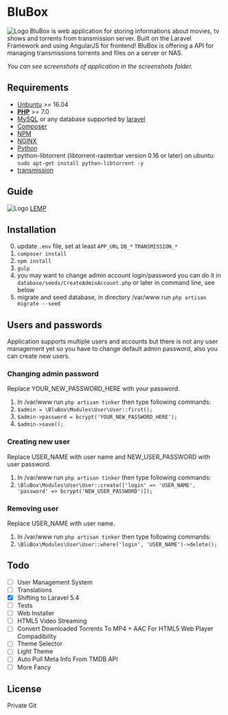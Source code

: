 # BluBox
![Logo](http://i.imgur.com/PlkORdO.png)
BluBox is web application for storing informations about movies, tv shows and torrents from transmission server. Built on the Laravel Framework and using AngularJS for frontend! BluBox is offering a API for managing transmissions torrents and files on a server or NAS.

*You can see screenshots of application in the screenshots folder.*

## Requirements
* [Unbuntu](https://www.ubuntu.com) >= 16.04
* [**PHP**](https://php.net) >= 7.0
* [MySQL](https://www.mysql.com) or any database supported by [laravel](https://laravel.com/docs/5.4/database#introduction)
* [Composer](https://getcomposer.org)
* [NPM](https://www.npmjs.com)
* [NGINX](https://www.nginx.com)
* [Python](https://www.python.org)
* python-libtorrent (libtorrent-rasterbar version 0.16 or later) on ubuntu: `sudo apt-get install python-libtorrent -y`
* [transmission](https://transmissionbt.com/)

## Guide
![Logo](https://community-cdn-digitalocean-com.global.ssl.fastly.net/assets/tutorials/images/large/Install_LEMP-twitter.png)
[LEMP](https://www.digitalocean.com/community/tutorials/how-to-install-linux-nginx-mysql-php-lemp-stack-in-ubuntu-16-04)

## Installation
0. update `.env` file, set at least `APP_URL` `DB_*` `TRANSMISSION_*`
1. `composer install`
2. `npm install`
3. `gulp`
4. you may want to change admin account login/password you can do it in `database/seeds/CreateAdminAccount.php` or later in command line, see below
5. migrate and seed database, in directory /var/www run `php artisan migrate --seed`

## Users and passwords
Application supports multiple users and accounts but there is not any user management yet so you have to change default admin password, also you can create new users.

### Changing admin password
Replace YOUR_NEW_PASSWORD_HERE with your password.

1. In /var/www run `php artisan tinker` then type following commands:
2. `$admin = \BluBox\Modules\User\User::first();`
3. `$admin->password = bcrypt('YOUR_NEW_PASSWORD_HERE');`
4. `$admin->save();`

### Creating new user
Replace USER_NAME with user name and NEW_USER_PASSWORD with user password.

1. In /var/www run `php artisan tinker` then type following commands:
2. `\BluBox\Modules\User\User::create(['login' => 'USER_NAME', 'password' => bcrypt('NEW_USER_PASSWORD')]);`

### Removing user
Replace USER_NAME with user name.

1. In /var/www run `php artisan tinker` then type following commands:
2. `\BluBox\Modules\User\User::where('login', 'USER_NAME')->delete();`

## Todo
- [ ] User Management System
- [ ] Translations
- [x] Shifting to Laravel 5.4
- [ ] Tests
- [ ] Web Installer
- [ ] HTML5 Video Streaming
- [ ] Convert Downloaded Torrents To MP4 + AAC For HTML5 Web Player Compadibility
- [ ] Theme Selector
- [ ] Light Theme
- [ ] Auto Pull Meta Info From TMDB API
- [ ] More Fancy

## License
Private Git
